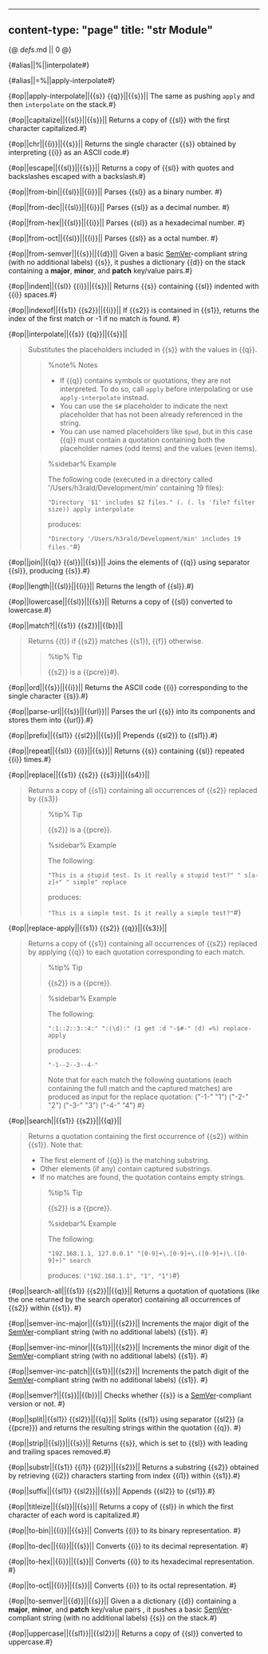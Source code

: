 -----
content-type: "page"
title: "str Module"
-----
{@ _defs_.md || 0 @}

{#alias||%||interpolate#}

{#alias||=%||apply-interpolate#}

{#op||apply-interpolate||{{s}} {{q}}||{{s}}||
The same as pushing `apply` and then `interpolate` on the stack.#}

{#op||capitalize||{{sl}}||{{s}}||
Returns a copy of {{sl}} with the first character capitalized.#}

{#op||chr||{{i}}||{{s}}||
Returns the single character {{s}} obtained by interpreting {{i}} as an ASCII code.#}

{#op||escape||{{sl}}||{{s}}||
Returns a copy of {{sl}} with quotes and backslashes escaped with a backslash.#}

{#op||from-bin||{{sl}}||{{i}}||
Parses {{sl}} as a binary number. #}

{#op||from-dec||{{sl}}||{{i}}||
Parses {{sl}} as a decimal number. #}

{#op||from-hex||{{sl}}||{{i}}||
Parses {{sl}} as a hexadecimal number. #}

{#op||from-oct||{{sl}}||{{i}}||
Parses {{sl}} as a octal number. #}

{#op||from-semver||{{s}}||{{d}}||
Given a basic [SemVer](https://semver.org)-compliant string (with no additional labels) {{s}}, 
it pushes a dictionary {{d}} on the stack containing a **major**, **minor**, and **patch** key/value pairs.#}

{#op||indent||{{sl}} {{i}}||{{s}}||
Returns {{s}} containing {{sl}} indented with {{i}} spaces.#}

{#op||indexof||{{s1}} {{s2}}||{{i}}||
If {{s2}} is contained in {{s1}}, returns the index of the first match or -1 if no match is found. #}

{#op||interpolate||{{s}} {{q}}||{{s}}||
> Substitutes the placeholders included in {{s}} with the values in {{q}}.
> > %note%
> > Notes
> > 
> > * If {{q}} contains symbols or quotations, they are not interpreted. To do so, call `apply` before interpolating or use `apply-interpolate` instead.
> > * You can use the `$#` placeholder to indicate the next placeholder that has not been already referenced in the string.
> > * You can use named placeholders like `$pwd`, but in this case {{q}} must contain a quotation containing both the placeholder names (odd items) and the values (even items).
> 
> > %sidebar%
> > Example
> >  
> > The following code (executed in a directory called '/Users/h3rald/Development/min' containing 19 files):
> > 
> > `"Directory '$1' includes $2 files." (. (. ls 'file? filter size)) apply interpolate`
> > 
> > produces:
> > 
> > `"Directory '/Users/h3rald/Development/min' includes 19 files."`#}

{#op||join||{{q}} {{sl}}||{{s}}||
Joins the elements of {{q}} using separator {{sl}}, producing {{s}}.#}

{#op||length||{{sl}}||{{i}}||
Returns the length of {{sl}}.#}

{#op||lowercase||{{sl}}||{{s}}||
Returns a copy of {{sl}} converted to lowercase.#}

{#op||match?||{{s1}} {{s2}}||{{b}}||
> Returns {{t}} if {{s2}} matches {{s1}}, {{f}} otherwise.
> > %tip%
> > Tip
> > 
> > {{s2}} is a {{pcre}}#}.

{#op||ord||{{s}}||{{i}}||
Returns the ASCII code {{i}} corresponding to the single character {{s}}.#}

{#op||parse-url||{{s}}||{{url}}||
Parses the url {{s}} into its components and stores them into {{url}}.#} 

{#op||prefix||{{sl1}} {{sl2}}||{{s}}||
Prepends {{sl2}} to {{sl1}}.#}

{#op||repeat||{{sl}} {{i}}||{{s}}||
Returns {{s}} containing {{sl}} repeated {{i}} times.#}

{#op||replace||{{s1}} {{s2}} {{s3}}||{{s4}}||
> Returns a copy of {{s1}} containing all occurrences of {{s2}} replaced by {{s3}}
> > %tip%
> > Tip
> > 
> > {{s2}} is a {{pcre}}.
> 
> > %sidebar%
> > Example
> > 
> > The following:
> > 
> > `"This is a stupid test. Is it really a stupid test?" " s[a-z]+" " simple" replace`
> > 
> > produces:
> > 
> > `"This is a simple test. Is it really a simple test?"`#}

{#op||replace-apply||{{s1}} {{s2}} {{q}}||{{s3}}||
> Returns a copy of {{s1}} containing all occurrences of {{s2}} replaced by applying {{q}} to each quotation corresponding to each match.
> > %tip%
> > Tip
> > 
> > {{s2}} is a {{pcre}}.
> 
> > %sidebar%
> > Example
> > 
> > The following:
> > 
> > `":1::2::3::4:" ":(\d):" (1 get :d "-$#-" (d) =%) replace-apply`
> > 
> > produces:
> > 
> > `"-1--2--3--4-"`
> > 
> > Note that for each match the following quotations (each containing the full match and the captured matches) are produced as input for the replace quotation:
> >      ("-1-" "1")
> >      ("-2-" "2")
> >      ("-3-" "3")
> >      ("-4-" "4") #}

{#op||search||{{s1}} {{s2}}||{{q}}||
> Returns a quotation containing the first occurrence of {{s2}} within {{s1}}. Note that:
> 
>   * The first element of {{q}} is the matching substring.
>   * Other elements (if any) contain captured substrings.
>   * If no matches are found, the quotation contains empty strings.
> 
> > %tip%
> > Tip
> > 
> > {{s2}} is a {{pcre}}.
> 
> > %sidebar%
> > Example
> > 
> > The following:
> > 
> > `"192.168.1.1, 127.0.0.1" "[0-9]+\.[0-9]+\.([0-9]+)\.([0-9]+)" search`
> > 
> > produces: `("192.168.1.1", "1", "1")`#}

{#op||search-all||{{s1}} {{s2}}||{{q}}||
Returns a quotation of quotations (like the one returned by the search operator) containing all occurrences of {{s2}} within {{s1}}. #}

{#op||semver-inc-major||{{s1}}||{{s2}}||
Increments the major digit of the [SemVer](https://semver.org)-compliant string (with no additional labels) {{s1}}. #}

{#op||semver-inc-minor||{{s1}}||{{s2}}||
Increments the minor digit of the [SemVer](https://semver.org)-compliant string (with no additional labels) {{s1}}. #}

{#op||semver-inc-patch||{{s1}}||{{s2}}||
Increments the patch digit of the [SemVer](https://semver.org)-compliant string (with no additional labels) {{s1}}. #}

{#op||semver?||{{s}}||{{b}}||
Checks whether {{s}} is a [SemVer](https://semver.org)-compliant version or not. #}

{#op||split||{{sl1}} {{sl2}}||{{q}}||
Splits {{sl1}} using separator {{sl2}} (a {{pcre}}) and returns the resulting strings within the quotation {{q}}. #}

{#op||strip||{{sl}}||{{s}}||
Returns {{s}}, which is set to {{sl}} with leading and trailing spaces removed.#} 

{#op||substr||{{s1}} {{i1}} {{i2}}||{{s2}}||
Returns a substring {{s2}} obtained by retrieving {{i2}} characters starting from index {{i1}} within {{s1}}.#}

{#op||suffix||{{sl1}} {{sl2}}||{{s}}||
Appends {{sl2}} to {{sl1}}.#}

{#op||titleize||{{sl}}||{{s}}||
Returns a copy of {{sl}} in which the first character of each word is capitalized.#}

{#op||to-bin||{{i}}||{{s}}||
Converts {{i}} to its binary representation. #}

{#op||to-dec||{{i}}||{{s}}||
Converts {{i}} to its decimal representation. #}

{#op||to-hex||{{i}}||{{s}}||
Converts {{i}} to its hexadecimal representation. #}

{#op||to-oct||{{i}}||{{s}}||
Converts {{i}} to its octal representation. #}

{#op||to-semver||{{d}}||{{s}}||
Given a a dictionary {{d}} containing a **major**, **minor**, and **patch** key/value pairs , it pushes a basic [SemVer](https://semver.org)-compliant string (with no additional labels) {{s}} on the stack.#}

{#op||uppercase||{{sl1}}||{{sl2}}||
Returns a copy of {{sl}} converted to uppercase.#}

